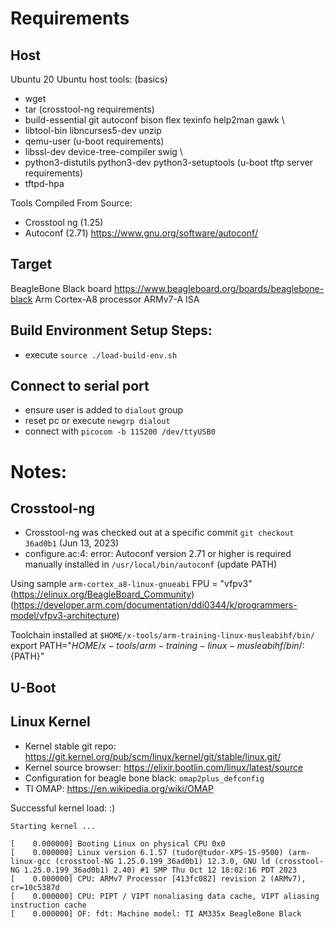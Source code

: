# Requirements

## Host
Ubuntu 20
Ubuntu host tools:
 (basics)
- wget
- tar
 (crosstool-ng requirements)
- build-essential git autoconf bison flex texinfo help2man gawk \
- libtool-bin libncurses5-dev unzip
- qemu-user
  (u-boot requirements)
- libssl-dev device-tree-compiler swig \
- python3-distutils python3-dev python3-setuptools
  (u-boot tftp server requirements)
- tftpd-hpa


Tools Compiled From Source:
- Crosstool ng (1.25)
- Autoconf (2.71) https://www.gnu.org/software/autoconf/


## Target
BeagleBone Black board https://www.beagleboard.org/boards/beaglebone-black
Arm Cortex-A8 processor 
ARMv7-A ISA


## Build Environment Setup Steps:
- execute `source ./load-build-env.sh`

## Connect to serial port
- ensure user is added to `dialout` group
- reset pc or execute `newgrp dialout`
- connect with `picocom -b 115200 /dev/ttyUSB0`

# Notes:
## Crosstool-ng
- Crosstool-ng was checked out at a specific commit `git checkout 36ad0b1` (Jun 13, 2023)
- configure.ac:4: error: Autoconf version 2.71 or higher is required
    manually installed in `/usr/local/bin/autoconf` (update PATH)

Using sample `arm-cortex_a8-linux-gnueabi`
    FPU = "vfpv3" (https://elinux.org/BeagleBoard_Community) (https://developer.arm.com/documentation/ddi0344/k/programmers-model/vfpv3-architecture)

Toolchain installed at `$HOME/x-tools/arm-training-linux-musleabihf/bin/`
export PATH="${HOME}/x-tools/arm-training-linux-musleabihf/bin/:${PATH}"

## U-Boot

## Linux Kernel
- Kernel stable git repo: https://git.kernel.org/pub/scm/linux/kernel/git/stable/linux.git/
- Kernel source browser: https://elixir.bootlin.com/linux/latest/source
- Configuration for beagle bone black: `omap2plus_defconfig`
- TI OMAP: https://en.wikipedia.org/wiki/OMAP

Successful kernel load: :)
```
Starting kernel ...

[    0.000000] Booting Linux on physical CPU 0x0
[    0.000000] Linux version 6.1.57 (tudor@tudor-XPS-15-9500) (arm-linux-gcc (crosstool-NG 1.25.0.199_36ad0b1) 12.3.0, GNU ld (crosstool-NG 1.25.0.199_36ad0b1) 2.40) #1 SMP Thu Oct 12 18:02:16 PDT 2023
[    0.000000] CPU: ARMv7 Processor [413fc082] revision 2 (ARMv7), cr=10c5387d
[    0.000000] CPU: PIPT / VIPT nonaliasing data cache, VIPT aliasing instruction cache
[    0.000000] OF: fdt: Machine model: TI AM335x BeagleBone Black
```